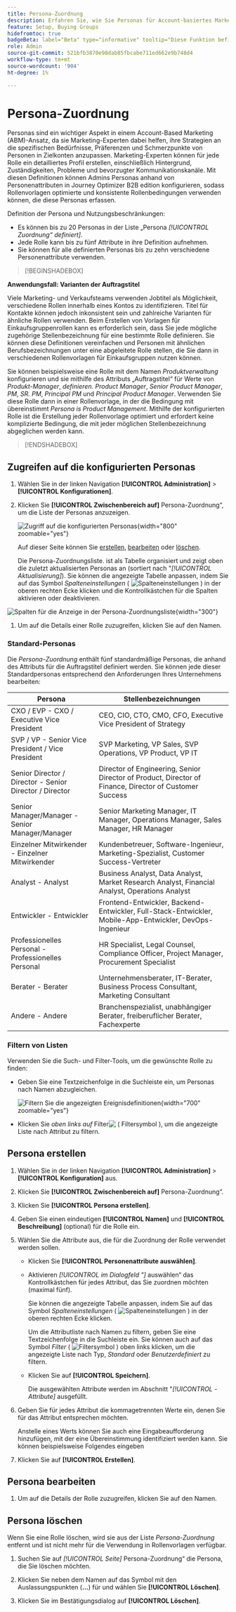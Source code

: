 ```yaml
---
title: Persona-Zuordnung
description: Erfahren Sie, wie Sie Personas für Account-basiertes Marketing konfigurieren, indem Sie Personenattribute zuordnen, um optimierte Rollenvorlagen für Einkaufsgruppen zu erstellen.
feature: Setup, Buying Groups
hidefromtoc: true
badgeBeta: label="Beta" type="informative" tooltip="Diese Funktion befindet sich derzeit in einer eingeschränkten Beta-Version"
role: Admin
source-git-commit: 521bfb3870e98dab85fbcabe711ed662e9b748d4
workflow-type: tm+mt
source-wordcount: '904'
ht-degree: 1%

---
```


# Persona-Zuordnung

Personas sind ein wichtiger Aspekt in einem Account-Based Marketing (ABM)-Ansatz, da sie Marketing-Experten dabei helfen, ihre Strategien an die spezifischen Bedürfnisse, Präferenzen und Schmerzpunkte von Personen in Zielkonten anzupassen. Marketing-Experten können für jede Rolle ein detailliertes Profil erstellen, einschließlich Hintergrund, Zuständigkeiten, Probleme und bevorzugter Kommunikationskanäle. Mit diesen Definitionen können Admins Personas anhand von Personenattributen in Journey Optimizer B2B edition konfigurieren, sodass Rollenvorlagen optimierte und konsistente Rollenbedingungen verwenden können, die diese Personas erfassen.

<!-- Currently there is no insight into what persona goes into what role. With buying group agent, when asked questions about, what should be the size of the buying group, what persona should be in that buying group, what role do they play, etc, then agent will analyze all the data, (opportunity data, engagement data, sales conversation, etc) and informs the user that the buying group needs 7 persona, e.g.CMO, VP of marketing, marketing leader, Marketing ops, etc. 

Then based on what agent informed, users can create a template with those personas. -->
Definition der Persona und Nutzungsbeschränkungen:

* Es können bis zu 20 Personas in der Liste „Persona _[!UICONTROL Zuordnung“ definiert]_.
* Jede Rolle kann bis zu fünf Attribute in ihre Definition aufnehmen.
* Sie können für alle definierten Personas bis zu zehn verschiedene Personenattribute verwenden.

>[!BEGINSHADEBOX]

**Anwendungsfall: Varianten der Auftragstitel**

Viele Marketing- und Verkaufsteams verwenden Jobtitel als Möglichkeit, verschiedene Rollen innerhalb eines Kontos zu identifizieren. Titel für Kontakte können jedoch inkonsistent sein und zahlreiche Varianten für ähnliche Rollen verwenden. Beim Erstellen von Vorlagen für Einkaufsgruppenrollen kann es erforderlich sein, dass Sie jede mögliche zugehörige Stellenbezeichnung für eine bestimmte Rolle definieren. Sie können diese Definitionen vereinfachen und Personen mit ähnlichen Berufsbezeichnungen unter eine abgeleitete Rolle stellen, die Sie dann in verschiedenen Rollenvorlagen für Einkaufsgruppen nutzen können.

Sie können beispielsweise eine Rolle mit dem Namen _Produktverwaltung_ konfigurieren und sie mithilfe des Attributs „Auftragstitel“ für Werte von _Produkt-Manager_, _definieren. Product Manager_, _Senior Product Manager_, _PM_, _SR. PM_, _Principal PM_ und _Principal Product Manager_. Verwenden Sie diese Rolle dann in einer Rollenvorlage, in der die Bedingung mit übereinstimmt _Persona is Product Management_. Mithilfe der konfigurierten Rolle ist die Erstellung jeder Rollenvorlage optimiert und erfordert keine komplizierte Bedingung, die mit jeder möglichen Stellenbezeichnung abgeglichen werden kann.

>[!ENDSHADEBOX]

## Zugreifen auf die konfigurierten Personas

1. Wählen Sie in der linken Navigation **[!UICONTROL Administration]** > **[!UICONTROL Konfigurationen]**.

1. Klicken Sie **[!UICONTROL Zwischenbereich auf]** Persona-Zuordnung“, um die Liste der Personas anzuzeigen.

   ![Zugriff auf die konfigurierten Personas](./assets/configuration-engagement-scoring-list.png){width="800" zoomable="yes"}

   Auf dieser Seite können Sie [erstellen](#create-an-engagement-score-model), [bearbeiten](#change-the-engagement-weighting-settings) oder [löschen](#delete-a-persona).

   Die Persona-Zuordnungsliste. ist als Tabelle organisiert und zeigt oben die zuletzt aktualisierten Personas an (sortiert nach &quot;_[!UICONTROL Aktualisierung]_). Sie können die angezeigte Tabelle anpassen, indem Sie auf das Symbol _Spalteneinstellungen_ ( ![Spalteneinstellungen](../assets/do-not-localize/icon-column-settings.svg) ) in der oberen rechten Ecke klicken und die Kontrollkästchen für die Spalten aktivieren oder deaktivieren.

![Spalten für die Anzeige in der Persona-Zuordnungsliste](./assets/configuration-engagement-scoring-list-columns.png){width="300"}

1. Um auf die Details einer Rolle zuzugreifen, klicken Sie auf den Namen.

### Standard-Personas

Die _Persona-Zuordnung_ enthält fünf standardmäßige Personas, die anhand des Attributs für die Auftragstitel definiert werden. Sie können jede dieser Standardpersonas entsprechend den Anforderungen Ihres Unternehmens bearbeiten:

| Persona | Stellenbezeichnungen |
| ------- | ---------- |
| CXO / EVP - CXO / Executive Vice President | CEO, CIO, CTO, CMO, CFO, Executive Vice President of Strategy |
| SVP / VP - Senior Vice President / Vice President | SVP Marketing, VP Sales, SVP Operations, VP Product, VP IT |
| Senior Director / Director - Senior Director / Director | Director of Engineering, Senior Director of Product, Director of Finance, Director of Customer Success |
| Senior Manager/Manager - Senior Manager/Manager | Senior Marketing Manager, IT Manager, Operations Manager, Sales Manager, HR Manager |
| Einzelner Mitwirkender - Einzelner Mitwirkender | Kundenbetreuer, Software-Ingenieur, Marketing-Spezialist, Customer Success-Vertreter |
| Analyst - Analyst | Business Analyst, Data Analyst, Market Research Analyst, Financial Analyst, Operations Analyst |
| Entwickler - Entwickler | Frontend-Entwickler, Backend-Entwickler, Full-Stack-Entwickler, Mobile-App-Entwickler, DevOps-Ingenieur |
| Professionelles Personal - Professionelles Personal | HR Specialist, Legal Counsel, Compliance Officer, Project Manager, Procurement Specialist |
| Berater - Berater | Unternehmensberater, IT-Berater, Business Process Consultant, Marketing Consultant |
| Andere - Andere | Branchenspezialist, unabhängiger Berater, freiberuflicher Berater, Fachexperte |

### Filtern von Listen

Verwenden Sie die Such- und Filter-Tools, um die gewünschte Rolle zu finden:

* Geben Sie eine Textzeichenfolge in die Suchleiste ein, um Personas nach Namen abzugleichen.

  ![Filtern Sie die angezeigten Ereignisdefinitionen](./assets/configuration-events-defs-list-filtered.png){width="700" zoomable="yes"}

* Klicken Sie _oben links auf_ Filter![&#x200B; ( Filtersymbol](../assets/do-not-localize/icon-filter.svg) ), um die angezeigte Liste nach Attribut zu filtern.

## Persona erstellen

1. Wählen Sie in der linken Navigation **[!UICONTROL Administration]** > **[!UICONTROL Konfiguration]** aus.

1. Klicken Sie **[!UICONTROL Zwischenbereich auf]** Persona-Zuordnung“.

1. Klicken Sie **[!UICONTROL Persona erstellen]**.

1. Geben Sie einen eindeutigen **[!UICONTROL Namen]** und **[!UICONTROL Beschreibung]** (optional) für die Rolle ein.

1. Wählen Sie die Attribute aus, die für die Zuordnung der Rolle verwendet werden sollen.

   * Klicken Sie **[!UICONTROL Personenattribute auswählen]**.

   * Aktivieren _[!UICONTROL im Dialogfeld &quot;]_ auswählen“ das Kontrollkästchen für jedes Attribut, das Sie zuordnen möchten (maximal fünf).

     Sie können die angezeigte Tabelle anpassen, indem Sie auf das Symbol _Spalteneinstellungen_ ( ![Spalteneinstellungen](../assets/do-not-localize/icon-column-settings.svg) ) in der oberen rechten Ecke klicken.

     Um die Attributliste nach Namen zu filtern, geben Sie eine Textzeichenfolge in die Suchleiste ein. Sie können auch auf das Symbol _Filter_ ( ![Filtersymbol](../assets/do-not-localize/icon-filter.svg) ) oben links klicken, um die angezeigte Liste nach Typ, _Standard_ oder _Benutzerdefiniert_ zu filtern.

   * Klicken Sie auf **[!UICONTROL Speichern]**.

     Die ausgewählten Attribute werden im Abschnitt &quot;_[!UICONTROL -Attribute]_ ausgefüllt.

1. Geben Sie für jedes Attribut die kommagetrennten Werte ein, denen Sie für das Attribut entsprechen möchten.

   Anstelle eines Werts können Sie auch eine Eingabeaufforderung hinzufügen, mit der eine Übereinstimmung identifiziert werden kann. Sie können beispielsweise Folgendes eingeben

1. Klicken Sie auf **[!UICONTROL Erstellen]**.

## Persona bearbeiten

1. Um auf die Details der Rolle zuzugreifen, klicken Sie auf den Namen.

## Persona löschen

Wenn Sie eine Rolle löschen, wird sie aus der Liste _Persona-Zuordnung_ entfernt und ist nicht mehr für die Verwendung in Rollenvorlagen verfügbar.

1. Suchen Sie auf _[!UICONTROL Seite]_ Persona-Zuordnung“ die Persona, die Sie löschen möchten.

1. Klicken Sie neben dem Namen auf das Symbol mit den Auslassungspunkten (**…**) für und wählen Sie **[!UICONTROL Löschen]**.

1. Klicken Sie im Bestätigungsdialog auf **[!UICONTROL Löschen]**.
